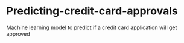 # Predicting-credit-card-approvals
Machine learning model to predict if a credit card application will get approved
